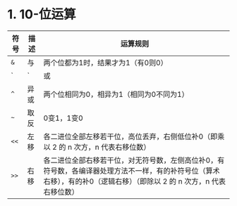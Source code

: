 # 1. 10-位运算


符号	| 描述 | 运算规则
---|---|---
`&` | 与 | 两个位都为1时，结果才为1（有0则0）
`|`  | 或 | 两个位都为0时，结果才为0（有1则1）
`^` | 异或 | 两个位相同为0，相异为1（相同为0不同为1）
`~` | 取反 | 0变1，1变0
`<<` | 左移 | 各二进位全部左移若干位，高位丢弃，右侧低位补0（即乘以 2 的 n 次方，n 代表右移位数）
`>>` | 右移 | 各二进位全部右移若干位，对无符号数，左侧高位补0，有符号数，各编译器处理方法不一样，有的补符号位（算术右移），有的补0（逻辑右移）（即除以 2 的 n 次方，n 代表右移位数）
